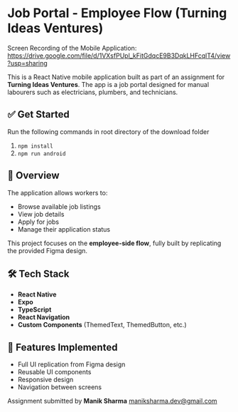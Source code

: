 # Job Portal - Employee Flow (Turning Ideas Ventures)
Screen Recording of the Mobile Application: https://drive.google.com/file/d/1VXsfPUpl_kFitGdqcE9B3DqkLHFcqlT4/view?usp=sharing

This is a React Native mobile application built as part of an assignment for **Turning Ideas Ventures**. The app is a job portal designed for manual labourers such as electricians, plumbers, and technicians.

## ✅ Get Started
Run the following commands in root directory of the download folder
1. ```npm install```
2. ```npm run android```

## 📱 Overview

The application allows workers to:

- Browse available job listings
- View job details
- Apply for jobs
- Manage their application status

This project focuses on the **employee-side flow**, fully built by replicating the provided Figma design.

## 🛠 Tech Stack

- **React Native**
- **Expo**
- **TypeScript**
- **React Navigation**
- **Custom Components** (ThemedText, ThemedButton, etc.)

## 📐 Features Implemented

- Full UI replication from Figma design
- Reusable UI components
- Responsive design
- Navigation between screens

Assignment submitted by **Manik Sharma**
maniksharma.dev@gmail.com
